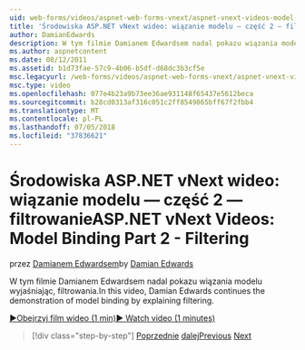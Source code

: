 ```yaml
---
uid: web-forms/videos/aspnet-web-forms-vnext/aspnet-vnext-videos-model-binding-part-2-filtering
title: 'Środowiska ASP.NET vNext wideo: wiązanie modelu — część 2 — filtrowanie | Dokumentacja firmy Microsoft'
author: DamianEdwards
description: W tym filmie Damianem Edwardsem nadal pokazu wiązania modelu wyjaśniając, filtrowania.
ms.author: aspnetcontent
ms.date: 08/12/2011
ms.assetid: b1d73fae-57c9-4b06-b5df-d68dc3b3cf5e
msc.legacyurl: /web-forms/videos/aspnet-web-forms-vnext/aspnet-vnext-videos-model-binding-part-2-filtering
msc.type: video
ms.openlocfilehash: 077e4b23a9b73ee36ae931148f65437e5612beca
ms.sourcegitcommit: b28cd0313af316c051c2ff8549865bff67f2fbb4
ms.translationtype: MT
ms.contentlocale: pl-PL
ms.lasthandoff: 07/05/2018
ms.locfileid: "37836621"
---
```

<a name="aspnet-vnext-videos-model-binding-part-2---filtering"></a><span data-ttu-id="07da3-103">Środowiska ASP.NET vNext wideo: wiązanie modelu — część 2 — filtrowanie</span><span class="sxs-lookup"><span data-stu-id="07da3-103">ASP.NET vNext Videos: Model Binding Part 2 - Filtering</span></span>
====================
<span data-ttu-id="07da3-104">przez [Damianem Edwardsem](https://github.com/DamianEdwards)</span><span class="sxs-lookup"><span data-stu-id="07da3-104">by [Damian Edwards](https://github.com/DamianEdwards)</span></span>

<span data-ttu-id="07da3-105">W tym filmie Damianem Edwardsem nadal pokazu wiązania modelu wyjaśniając, filtrowania.</span><span class="sxs-lookup"><span data-stu-id="07da3-105">In this video, Damian Edwards continues the demonstration of model binding by explaining filtering.</span></span>

[<span data-ttu-id="07da3-106">&#9654;Obejrzyj film wideo (1 min)</span><span class="sxs-lookup"><span data-stu-id="07da3-106">&#9654; Watch video (1 minutes)</span></span>](https://channel9.msdn.com/Blogs/ASP-NET-Site-Videos/aspnet-vnext-videos-model-binding-part-2-filtering)

> [!div class="step-by-step"]
> <span data-ttu-id="07da3-107">[Poprzednie](aspnet-vnext-videos-model-binding-part-1-selecting-data.md)
> [dalej](aspnet-vnext-videos-model-binding-part-3-updating.md)</span><span class="sxs-lookup"><span data-stu-id="07da3-107">[Previous](aspnet-vnext-videos-model-binding-part-1-selecting-data.md)
[Next](aspnet-vnext-videos-model-binding-part-3-updating.md)</span></span>
